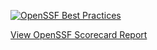 [![OpenSSF Best Practices](https://www.bestpractices.dev/projects/10267/badge)](https://www.bestpractices.dev/projects/10267)

[View OpenSSF Scorecard Report](https://securityscorecards.dev/viewer/?uri=github.com/nixguin/password-generator)



